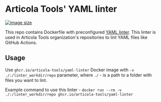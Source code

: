 # Articola Tools' YAML linter

[![image size](https://ghcr-badge.egpl.dev/articola-tools/yaml-linter/size)](https://ghcr-badge.egpl.dev/articola-tools/yaml-linter/size)

This repo contains Dockerfile with preconfigured [YAML linter](https://github.com/adrienverge/yamllint).
This linter is used in Articola Tools organization's repositories to lint YAML files like
GitHub Actions.

## Usage

Use `ghcr.io/articola-tools/yaml-linter` Docker image with `-v ./:/linter_workdir/repo`
parameter, where `./` - is a path to a folder with files you want to lint.

Example command to use this linter -
`docker run --rm -v ./:/linter_workdir/repo ghcr.io/articola-tools/yaml-linter`
